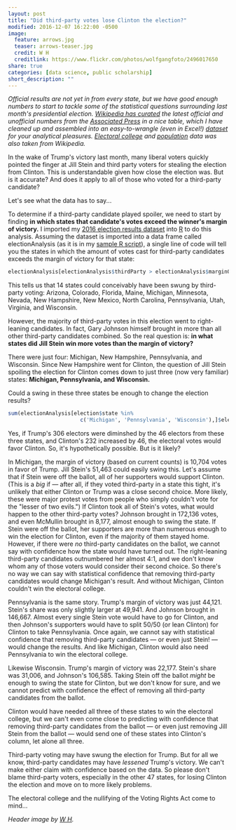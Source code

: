 ```yaml
---
layout: post
title: "Did third-party votes lose Clinton the election?"
modified: 2016-12-07 16:22:00 -0500
image:
  feature: arrows.jpg
  teaser: arrows-teaser.jpg
  credit: W H
  creditlink: https://www.flickr.com/photos/wolfgangfoto/2496017650
share: true
categories: [data science, public scholarship]
short_description: ""
---
```


<i>Official results are not yet in from every state, but we have good enough numbers to start to tackle some of the statistical questions surrounding last month's presidential election. <a href="https://en.wikipedia.org/wiki/United_States_presidential_election,_2016" target="_blank">Wikipedia has curated</a> the latest official and unofficial numbers from the <a href="https://interactives.ap.org/2016/general-election/?SITE=NEWSHOURELN" target="_blank">Associated Press</a> in a nice table, which I have cleaned up and assembled into an easy-to-wrangle (even in Excel!) <a href="https://github.com/kshaffer/election2016" target="_blank">dataset</a> for your analytical pleasures. <a href="https://en.wikipedia.org/wiki/Electoral_College_(United_States)" target="_blank">Electoral college</a> and <a href="https://en.wikipedia.org/wiki/List_of_U.S._states_and_territories_by_population" target="_blank">population</a> data was also taken from Wikipedia.</i>


In the wake of Trump's victory last month, many liberal voters quickly pointed the finger at Jill Stein and third party voters for stealing the election from Clinton. This is understandable given how close the election was. But is it accurate? And does it apply to all of those who voted for a third-party candidate?

Let's see what the data has to say...


To determine if a third-party candidate played spoiler, we need to start by finding **in which states that candidate's votes exceed the winner's margin of victory.** I imported my <a href="https://github.com/kshaffer/election2016" target="_blank">2016 election results dataset</a> into <a href="https://www.r-project.org/" target="_blank">R</a> to do this analysis. Assuming the dataset is imported into a data frame called electionAnalysis (as it is in my <a href="https://github.com/kshaffer/election2016/blob/master/2016Election.R" target="_blank">sample R script</a>), a single line of code will tell you the states in which the amount of votes cast for third-party candidates exceeds the margin of victory for that state:

~~~R
electionAnalysis[electionAnalysis$thirdParty > electionAnalysis$marginOfVictory,]$state
~~~

This tells us that 14 states could conceivably have been swung by third-party voting: Arizona, Colorado, Florida, Maine, Michigan, Minnesota, Nevada, New Hampshire, New Mexico, North Carolina, Pennsylvania, Utah, Virginia, and Wisconsin.

However, the majority of third-party votes in this election went to right-leaning candidates. In fact, Gary Johnson himself brought in more than all other third-party candidates combined. So the real question is: **in what states did Jill Stein win more votes than the margin of victory?**

There were just four: Michigan, New Hampshire, Pennsylvania, and Wisconsin. Since New Hampshire went for Clinton, the question of Jill Stein spoiling the election for Clinton comes down to just three (now very familiar) states: **Michigan, Pennsylvania, and Wisconsin.**

Could a swing in these three states be enough to change the election results?

~~~R
sum(electionAnalysis[election$state %in%
                       c('Michigan', 'Pennsylvania', 'Wisconsin'),]$electors2016)*2 > sum(electionAnalysis$trumpElectors) - sum(electionAnalysis$clintonElectors)
~~~

Yes, if Trump's 306 electors were diminshed by the 46 electors from these three states, and Clinton's 232 increased by 46, the electoral votes would favor Clinton. So, it's hypothetically possible. But is it likely?

In Michigan, the margin of victory (based on current counts) is 10,704 votes in favor of Trump. Jill Stein's 51,463 could easily swing this. Let's assume that if Stein were off the ballot, all of her supporters would support Clinton. (This is a *big* if ― after all, if they voted third-party in a state this tight, it's unlikely that either Clinton or Trump was a close second choice. More likely, these were major protest votes from people who simply couldn't vote for the "lesser of two evils.") If Clinton took all of Stein's votes, what would happen to the other third-party votes? Johnson brought in 172,136 votes, and even McMullin brought in 8,177, almost enough to swing the state. If Stein were off the ballot, her supporters are more than numerous enough to win the election for Clinton, even if the majority of them stayed home. However, if there were *no* third-party candidates on the ballot, we cannot say with confidence how the state would have turned out. The right-leaning third-party candidates outnumbered her almost 4:1, and we don't know whom any of those voters would consider their second choice. So there's no way we can say with statistical confidence that removing third-party candidates would change Michigan's result. And without Michigan, Clinton couldn't win the electoral college.

Pennsylvania is the same story. Trump's margin of victory was just 44,121. Stein's share was only slightly larger at 49,941. And Johnson brought in 146,667. Almost every single Stein vote would have to go for Clinton, and then Johnson's supporters would have to split 50/50 (or lean Clinton) for Clinton to take Pennsylvania. Once again, we cannot say with statistical confidence that removing third-party candidates ― or even just Stein! ― would change the results. And like Michigan, Clinton would also need Pennsylvania to win the electoral college.

Likewise Wisconsin. Trump's margin of victory was 22,177. Stein's share was 31,006, and Johnson's 106,585. Taking Stein off the ballot *might* be enough to swing the state for Clinton, but we don't know for sure, and we cannot predict with confidence the effect of removing all third-party candidates from the ballot.

Clinton would have needed all three of these states to win the electoral college, but we can't even come close to predicting with confidence that removing third-party candidates from the ballot ― or even just removing Jill Stein from the ballot ― would send one of these states into Clinton's column, let alone all three.

Third-party voting may have swung the election for Trump. But for all we know, third-party candidates may have *lessened* Trump's victory. We can't make either claim with confidence based on the data. So please don't blame third-party voters, especially in the other 47 states, for losing Clinton the election and move on to more likely problems.

The electoral college and the nullifying of the Voting Rights Act come to mind...

*Header image by [W H](https://www.flickr.com/photos/wolfgangfoto/2496017650).*
